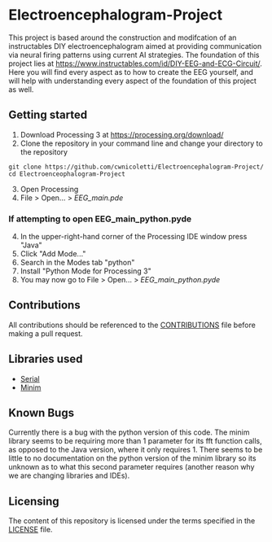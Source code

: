 # Electroencephalogram-Project
This project is based around the construction and modifcation of an instructables DIY electroencephalogram aimed at providing communication via neural firing patterns using current AI strategies. The foundation of this project lies at https://www.instructables.com/id/DIY-EEG-and-ECG-Circuit/. Here you will find every aspect as to how to create the EEG yourself, and will help with understanding every aspect of the foundation of this project as well.

## Getting started
1. Download Processing 3 at https://processing.org/download/
2. Clone the repository in your command line and change your directory to the repository
```
git clone https://github.com/cwnicoletti/Electroencephalogram-Project/
cd Electroenceophalogram-Project
```
3. Open Processing
4. File > Open... > *EEG_main.pde*
### If attempting to open EEG_main_python.pyde
4. In the upper-right-hand corner of the Processing IDE window press "Java"
5. Click "Add Mode..."
6. Search in the Modes tab "python"
7. Install "Python Mode for Processing 3"
8. You may now go to File > Open... > *EEG_main_python.pyde*

## Contributions
All contributions should be referenced to the [CONTRIBUTIONS](https://github.com/cwnicoletti/Electroencephalogram-Project/blob/master/CONTRIBUTING.md) file before making a pull request.

## Libraries used
* [Serial](https://processing.org/reference/libraries/serial/index.html)
* [Minim](http://code.compartmental.net/minim/)

## Known Bugs
Currently there is a bug with the python version of this code. The minim library seems to be requiring more than 1 parameter for its fft function calls, as opposed to the Java version, where it only requires 1. There seems to be little to no documentation on the python version of the minim library so its unknown as to what this second parameter requires (another reason why we are changing libraries and IDEs).

## Licensing
The content of this repository is licensed under the terms specified in the [LICENSE](https://github.com/cwnicoletti/Electroencephalogram-Project/blob/master/LICENSE) file.
